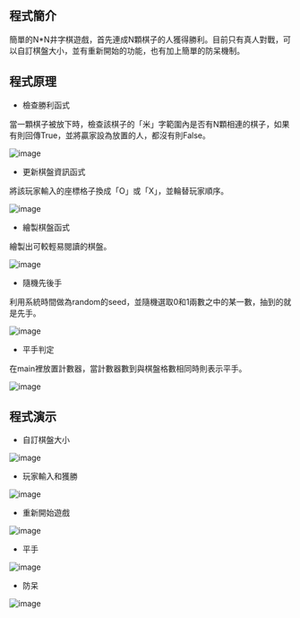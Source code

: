 ## 程式簡介
簡單的N\*N井字棋遊戲，首先連成N顆棋子的人獲得勝利。目前只有真人對戰，可以自訂棋盤大小，並有重新開始的功能，也有加上簡單的防呆機制。

## 程式原理
- 檢查勝利函式

當一顆棋子被放下時，檢查該棋子的「米」字範圍內是否有N顆相連的棋子，如果有則回傳True，並將贏家設為放置的人，都沒有則False。

![image](https://user-images.githubusercontent.com/124888991/219394442-699d9a15-2703-4e42-a2ba-c4e737ed01c4.png)

- 更新棋盤資訊函式

將該玩家輸入的座標格子換成「O」或「X」，並輪替玩家順序。

![image](https://user-images.githubusercontent.com/124888991/219395016-78dc248d-3754-4507-9c6b-cadd10e92d39.png)

- 繪製棋盤函式

繪製出可較輕易閱讀的棋盤。

![image](https://user-images.githubusercontent.com/124888991/219395462-020bbe1c-44c8-4b4e-8496-e4c1ee75a79a.png)

- 隨機先後手

利用系統時間做為random的seed，並隨機選取0和1兩數之中的某一數，抽到的就是先手。

![image](https://user-images.githubusercontent.com/124888991/219398815-693a5292-aed5-448f-b5ee-f521e6cae441.png)

- 平手判定

在main裡放置計數器，當計數器數到與棋盤格數相同時則表示平手。

![image](https://user-images.githubusercontent.com/124888991/219402701-24be608d-e6d2-41ea-b6fd-6c2f7a6b9b8e.png)

## 程式演示
- 自訂棋盤大小

![image](https://user-images.githubusercontent.com/124888991/219397601-1e1f7b07-9dff-4f89-8309-b5dd719e6c79.png)

- 玩家輸入和獲勝

![image](https://user-images.githubusercontent.com/124888991/219399045-9a115b3a-4b69-485a-bc7e-690b918c6e24.png)

- 重新開始遊戲

![image](https://user-images.githubusercontent.com/124888991/219400200-5a497add-22a3-49b9-a431-688f742dd5d7.png)

- 平手

![image](https://user-images.githubusercontent.com/124888991/219403271-22f64b52-3592-4b75-8b4b-a04ea221100a.png)

- 防呆

![image](https://user-images.githubusercontent.com/124888991/219403818-66b5866c-7ecd-4935-8283-d7a8ab8869ed.png)
